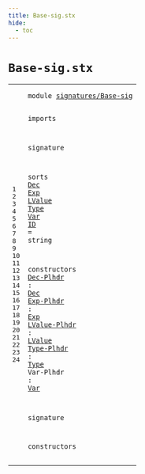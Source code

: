 ```yaml
---
title: Base-sig.stx
hide:
  - toc
---
```


# `Base-sig.stx`



[pdmosses/metaborg-tiger/org.metaborg.lang.tiger.statix/src-gen/statix/signatures/Base-sig.stx]: https://github.com/pdmosses/metaborg-tiger/blob/master/org.metaborg.lang.tiger.statix/src-gen/statix/signatures/Base-sig.stx "The source file on GitHub"

<div class="stx"><table class="highlighttable"><tbody><tr><td class="linenos"><div class="linenodiv"><pre><span></span>1
2
3
4
5
6
7
8
9
10
11
12
13
14
15
16
17
18
19
20
21
22
23
24
</pre></div></td>
<td class="code"><pre><code><span class="keyword">module</span> <a href="../Arrays-sig.stx/#signatures/Base-sig_40_59" id="signatures/Base-sig_7_26" title="Referenced at ../Arrays-sig.stx line 4; ../Bindings-sig.stx line 4; ../Control-Flow-sig.stx line 4; ../Functions-sig.stx line 4; ../Identifiers-sig.stx line 4; ../Numbers-sig.stx line 4; ../Records-sig.stx line 4; ../Strings-sig.stx line 4; ../Tiger-sig.stx line 4; ../Types-sig.stx line 4; ../Variables-sig.stx line 4"><span class="token sort_ModuleID">signatures/Base-sig</span></a>

<span class="keyword">imports</span>

<span class="keyword">signature</span>

  <span class="keyword">sorts</span>
    <span class="cons_SortDecl"><a href="#Dec_148_151" id="Dec_60_63" title="Referenced at line 16; ../Bindings-sig.stx line 17, 18; ../Functions-sig.stx line 17, 18; ../Types-sig.stx line 15; ../Variables-sig.stx line 15, 16; ../../../../trans/static-semantics.stx line 177, 178"><span class="token sort_OpId">Dec</span></a></span>
    <span class="cons_SortDecl"><a href="#Exp_168_171" id="Exp_68_71" title="Referenced at line 17; ../Arrays-sig.stx line 15, 15, 15, 17; ../Bindings-sig.stx line 17, 17; ../Control-Flow-sig.stx line 15, 15, 16, 16, 16, 16, 17, 17, 17, 18, 18, 18, 19, 19, 19, 19, 20, 21, 21; ../Functions-sig.stx line 17, 18, 20, 20; ../Numbers-sig.stx line 16, 17, 17, 18, 18, 18, 19, 19, 19, 20, 20, 20, 21, 21, 21, 22, 22, 22, 23, 23, 23, 24, 24, 24, 25, 25, 25, 26, 26, 26, 27, 27, 27, 28, 28, 28, 29, 29, 29; ../Records-sig.stx line 21, 22, 23; ../Strings-sig.stx line 17; ../Tiger-sig.stx line 28; ../Variables-sig.stx line 15, 16, 19; ../../../../trans/static-semantics.stx line 160, 164"><span class="token sort_OpId">Exp</span></a></span>
    <span class="cons_SortDecl"><a href="#LValue_191_197" id="LValue_76_82" title="Referenced at line 18; ../Arrays-sig.stx line 17, 17; ../Control-Flow-sig.stx line 21; ../Records-sig.stx line 24, 24; ../Variables-sig.stx line 18, 19; ../../../../trans/static-semantics.stx line 165"><span class="token sort_OpId">LValue</span></a></span>
    <span class="cons_SortDecl"><a href="#Type_215_219" id="Type_87_91" title="Referenced at line 19; ../Arrays-sig.stx line 16; ../Functions-sig.stx line 18, 19; ../Records-sig.stx line 19; ../Types-sig.stx line 15, 16; ../Variables-sig.stx line 15; ../../../../trans/static-semantics.stx line 222"><span class="token sort_OpId">Type</span></a></span>
    <span class="cons_SortDecl"><a href="#Var_236_239" id="Var_96_99" title="Referenced at line 20; ../Control-Flow-sig.stx line 19; ../Variables-sig.stx line 17, 18"><span class="token sort_OpId">Var</span></a></span>
    <a href="../Arrays-sig.stx/#ID_135_137" id="ID_104_106" title="Referenced at ../Arrays-sig.stx line 15, 16; ../Functions-sig.stx line 17, 18, 19, 20; ../Records-sig.stx line 20, 20, 22, 23, 24; ../Types-sig.stx line 15, 16; ../Variables-sig.stx line 15, 16, 17; ../../../../trans/static-semantics.stx line 24, 25, 28, 29, 37, 40, 49, 50, 51, 73, 74, 92, 93, 95, 455, 470, 470"><span class="token sort_OpId">ID</span></a> <span class="operator">=</span> <span class="cons_StringSort">string</span>

  <span class="keyword">constructors</span>
    <a href="../../../../trans/static-semantics.stx/#Dec-Plhdr_12721_12730" id="Dec-Plhdr_136_145" title="Referenced at ../../../../trans/static-semantics.stx line 525"><span class="token sort_OpId">Dec-Plhdr</span></a> <span class="operator">:</span> <span class="cons_SimpleSort"><a href="#Dec_60_63" id="Dec_148_151" title="Defined at line 8"><span class="token sort_OpId">Dec</span></a></span>
    <a href="../../../../trans/static-semantics.stx/#Exp-Plhdr_12903_12912" id="Exp-Plhdr_156_165" title="Referenced at ../../../../trans/static-semantics.stx line 535"><span class="token sort_OpId">Exp-Plhdr</span></a> <span class="operator">:</span> <span class="cons_SimpleSort"><a href="#Exp_68_71" id="Exp_168_171" title="Defined at line 9"><span class="token sort_OpId">Exp</span></a></span>
    <a href="../../../../trans/static-semantics.stx/#LValue-Plhdr_12685_12697" id="LValue-Plhdr_176_188" title="Referenced at ../../../../trans/static-semantics.stx line 523"><span class="token sort_OpId">LValue-Plhdr</span></a> <span class="operator">:</span> <span class="cons_SimpleSort"><a href="#LValue_76_82" id="LValue_191_197" title="Defined at line 10"><span class="token sort_OpId">LValue</span></a></span>
    <a href="../../../../trans/static-semantics.stx/#Type-Plhdr_12752_12762" id="Type-Plhdr_202_212" title="Referenced at ../../../../trans/static-semantics.stx line 527"><span class="token sort_OpId">Type-Plhdr</span></a> <span class="operator">:</span> <span class="cons_SimpleSort"><a href="#Type_87_91" id="Type_215_219" title="Defined at line 11"><span class="token sort_OpId">Type</span></a></span>
    <span id="Var-Plhdr_224_233" title="Not referenced locally, nor via imports"><span class="token sort_OpId">Var-Plhdr</span></span> <span class="operator">:</span> <span class="cons_SimpleSort"><a href="#Var_96_99" id="Var_236_239" title="Defined at line 12"><span class="token sort_OpId">Var</span></a></span>

<span class="keyword">signature</span>

  <span class="keyword">constructors</span>
</code></pre></td></tr></tbody></table></div>